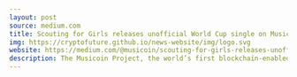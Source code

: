 ```yaml
---
layout: post
source: medium.com
title: Scouting for Girls releases unofficial World Cup single on Musicoin
img: https://cryptofuture.github.io/news-website/img/logo.svg
website: https://medium.com/@musicoin/scouting-for-girls-releases-unofficial-world-cup-single-on-musicoin-202a6bcaf2ad
description: The Musicoin Project, the world’s first blockchain-enabled music streaming service, has reached another major milestone  its first release from a band signed on a major label. Released today — three…
---
```


